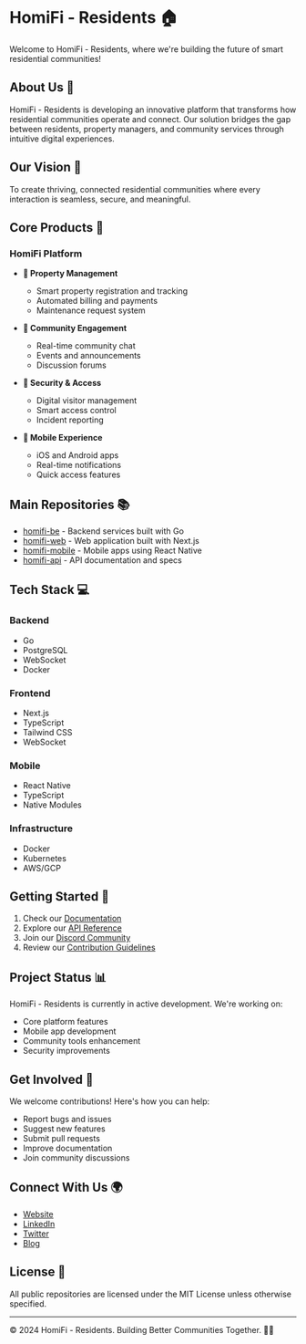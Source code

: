 # HomiFi - Residents 🏠

Welcome to HomiFi - Residents, where we're building the future of smart residential communities! 

## About Us 🌟

HomiFi - Residents is developing an innovative platform that transforms how residential communities operate and connect. Our solution bridges the gap between residents, property managers, and community services through intuitive digital experiences.

## Our Vision 🎯

To create thriving, connected residential communities where every interaction is seamless, secure, and meaningful.

## Core Products 🚀

### HomiFi Platform
- **🏢 Property Management**
  - Smart property registration and tracking
  - Automated billing and payments
  - Maintenance request system

- **👥 Community Engagement**
  - Real-time community chat
  - Events and announcements
  - Discussion forums

- **🔐 Security & Access**
  - Digital visitor management
  - Smart access control
  - Incident reporting

- **📱 Mobile Experience**
  - iOS and Android apps
  - Real-time notifications
  - Quick access features

## Main Repositories 📚

- [homifi-be](https://github.com/homifi-residents/homifi-be) - Backend services built with Go
- [homifi-web](https://github.com/homifi-residents/homifi-web) - Web application built with Next.js
- [homifi-mobile](https://github.com/homifi-residents/homifi-mobile) - Mobile apps using React Native
- [homifi-api](https://github.com/homifi-residents/homifi-api) - API documentation and specs

## Tech Stack 💻

### Backend
- Go
- PostgreSQL
- WebSocket
- Docker

### Frontend
- Next.js
- TypeScript
- Tailwind CSS
- WebSocket

### Mobile
- React Native
- TypeScript
- Native Modules

### Infrastructure
- Docker
- Kubernetes
- AWS/GCP

## Getting Started 🌱

1. Check our [Documentation](https://docs.homifi-residents.com)
2. Explore our [API Reference](https://api.homifi-residents.com)
3. Join our [Discord Community](https://discord.gg/homifi-residents)
4. Review our [Contribution Guidelines](CONTRIBUTING.md)

## Project Status 📊

HomiFi - Residents is currently in active development. We're working on:
- Core platform features
- Mobile app development
- Community tools enhancement
- Security improvements

## Get Involved 🤝

We welcome contributions! Here's how you can help:
- Report bugs and issues
- Suggest new features
- Submit pull requests
- Improve documentation
- Join community discussions

## Connect With Us 🌍

- [Website](https://www.homifi-residents.com)
- [LinkedIn](https://linkedin.com/company/homifi-residents)
- [Twitter](https://twitter.com/homifiresidents)
- [Blog](https://blog.homifi-residents.com)

## License 📄

All public repositories are licensed under the MIT License unless otherwise specified.

---
© 2024 HomiFi - Residents. Building Better Communities Together. 🏡✨
